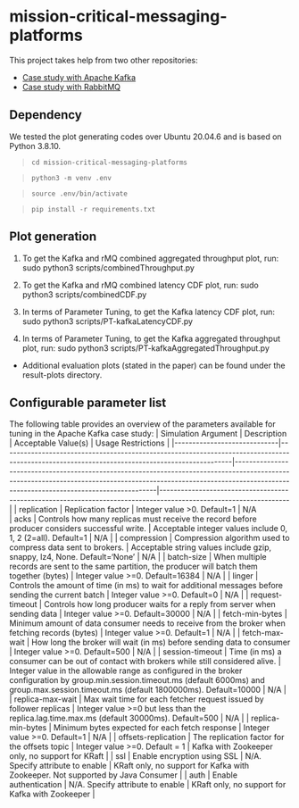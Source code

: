 # mission-critical-messaging-platforms
This project takes help from two other repositories:
- [Case study with Apache Kafka](https://github.com/PINetDalhousie/amnis-data-sync)
- [Case study with RabbitMQ](https://github.com/PINetDalhousie/amnis-data-sync-rabbitmq)

## Dependency

We tested the plot generating codes over Ubuntu 20.04.6 and is based on Python 3.8.10.

> `cd mission-critical-messaging-platforms`


> `python3 -m venv .env`


> `source .env/bin/activate`


> `pip install -r requirements.txt`


## Plot generation
1. To get the Kafka and rMQ combined aggregated throughput plot, run:
    sudo python3 scripts/combinedThroughput.py

2. To get the Kafka and rMQ combined latency CDF plot, run:
    sudo python3 scripts/combinedCDF.py

3. In terms of Parameter Tuning, to get the Kafka latency CDF plot, run:
    sudo python3 scripts/PT-kafkaLatencyCDF.py

4. In terms of Parameter Tuning, to get the Kafka aggregated throughput plot, run:
    sudo python3 scripts/PT-kafkaAggregatedThroughput.py

* Additional evaluation plots (stated in the paper) can be found under the result-plots directory.

## Configurable parameter list
  The following table provides an overview of the parameters available for tuning in the Apache Kafka case study:
  |     Simulation Argument     |     Description                                                                                                                              |     Acceptable Value(s)                                                                                                                                                                                            |     Usage Restrictions                                                                                           |
|-----------------------------|----------------------------------------------------------------------------------------------------------------------------------------------|--------------------------------------------------------------------------------------------------------------------------------------------------------------------------------------------------------------------|------------------------------------------------------------------------------------------------------------------|
|     replication             |     Replication factor                                                                                                                       |     Integer value >0. Default=1                                                                                                                                                                                       |     N/A                 
|     acks                    |     Controls how many replicas must receive the record before producer   considers successful write.                                         |     Acceptable integer values include 0, 1, 2 (2=all). Default=1                                                                                                                                                   |     N/A                                                                                                          |
|     compression             |     Compression algorithm used to compress data sent to brokers.                                                                             |     Acceptable string values include gzip, snappy, lz4, None. Default=‘None’                                                                                                                                       |     N/A                                                                                                          |
|     batch-size              |     When multiple records are sent to the same partition, the producer   will batch them together (bytes)                                    |     Integer value >=0. Default=16384                                                                                                                                                                                   |     N/A                                                                                                          |
|     linger                  |     Controls the amount of time (in ms) to wait for additional messages   before sending the current batch                                   |     Integer value >=0. Default=0                                                                                                                                                                                       |     N/A                                                                                                          |
|     request-timeout         |     Controls how long producer waits for a reply from server when sending   data                                                             |     Integer value >=0. Default=30000                                                                                                                                                                                   |     N/A                                                                                                          |
|     fetch-min-bytes         |     Minimum amount of data consumer needs to receive from the broker when   fetching records (bytes)                                         |     Integer value >=0. Default=1                                                                                                                                                                                       |     N/A                                                                                                          |
|     fetch-max-wait          |     How long the broker will wait (in ms) before sending data to consumer                                                                    |     Integer value >=0. Default=500                                                                                                                                                                                     |     N/A                                                                                                          |
|     session-timeout         |     Time (in ms) a consumer can be out of contact with brokers while   still considered alive.                                               |     Integer value  in the allowable   range as configured in the broker configuration by   group.min.session.timeout.ms (default  6000ms) and group.max.session.timeout.ms (default   1800000ms). Default=10000    |     N/A                                                                                                          |
|     replica-max-wait        |     Max wait time for each fetcher request issued by follower replicas     |     Integer value >=0 but less than the replica.lag.time.max.ms (default 30000ms). Default=500                                                                                                                                                                                     |     N/A                                                                                                          |
|     replica-min-bytes       |     Minimum bytes expected for each fetch response                                                                                           |     Integer value >=0. Default=1                                                                                                                                                                                       |     N/A                                                                                                          |
|     offsets-replication     |     The replication factor for the offsets topic                                                                                             |     Integer value >=0. Default = 1                                                                                                                                                                                 |     Kafka with Zookeeper only, no support for KRaft                                                              |
|     ssl                     |     Enable encryption using SSL                                                                                                              |     N/A. Specify attribute to enable                                                                                                                                                                               |     KRaft only, no support for Kafka with Zookeeper. Not supported by   Java Consumer                            |
|     auth                    |     Enable authentication                                                                                                                    |     N/A. Specify attribute to enable                                                                                                                                                                               |     KRaft only, no support for  Kafka   with Zookeeper                                                           |